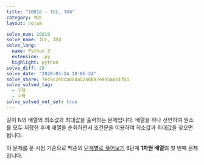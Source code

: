 ```yaml
---
title: "10818 - 최소, 최대"
category: 백준
layout: nojam

solve_num: 10818
solve_name: 최소, 최대
solve_lang:
  name: Python 3
  extension: .py
  highlight: python
solve_diff: 28
solve_date: "2020-03-24 18:06:24"
solve_share: 7ec9c2ebca884a52a6b97e4a5a801f83
solve_solved_tag:
  - 구현
  - 수학
solve_solved_not_set: true
---
```


길이 N의 배열의 최소값과 최대값을 출력하는 문제입니다. 배열을 하나 선언하여 원소를 모두 저장한 후에 배열을 순회하면서 조건문을 이용하여 최소값과 최대값을 찾으면 됩니다.

이 문제를 푼 시점 기준으로 백준의 [단계별로 풀어보기](http://noj.am/p/s) 6단계 **1차원 배열**의 첫 번째 문제입니다.
